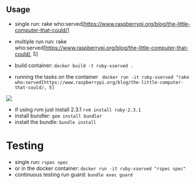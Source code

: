 
## Usage

* single run: rake who:served[https://www.raspberrypi.org/blog/the-little-computer-that-could/]
* multiple run run: rake who:served[https://www.raspberrypi.org/blog/the-little-computer-that-could/, 5]


* build container: ` docker build -t ruby-xserved . `
* running the tasks on the container ` docker run -it ruby-xserved "rake who:served[https://www.raspberrypi.org/blog/the-little-computer-that-could/, 5]`

![](https://github.com/orieken/xservedbyfinder/blob/rieken_ruby/ruby_v2/images/rake_task_output.png)



* if using rvm just install 2.3.1 ` rvm install ruby-2.3.1 `
* install bundler: ` gem install bundler `
* install the bundle: ` bundle install `

# Testing

* single run: ` rspec spec `
* or in the docker container: ` docker run -it ruby-xserved "rspec spec" `
* continuous testing run guard: ` bundle exec guard `
